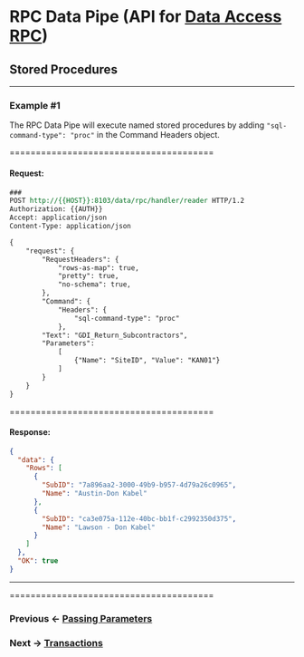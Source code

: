 # RPC Data Pipe (API for [Data Access RPC](https://github.com/azist/azos/blob/master/src/Azos/Data/Access/Rpc/readme.md))


## Stored Procedures

---

### **Example #1**

The RPC Data Pipe will execute named stored procedures by adding `"sql-command-type": "proc"` in the Command Headers object.


=======================================

#### Request:

```rest
###
POST http://{{HOST}}:8103/data/rpc/handler/reader HTTP/1.2
Authorization: {{AUTH}}
Accept: application/json
Content-Type: application/json

{
    "request": {
        "RequestHeaders": {
            "rows-as-map": true,
            "pretty": true,
            "no-schema": true,
        },
        "Command": {
            "Headers": {
                "sql-command-type": "proc"
            },
        "Text": "GDI_Return_Subcontractors",
        "Parameters":
            [
                {"Name": "SiteID", "Value": "KAN01"}
            ]
        }		
    }
}
```

=======================================

#### Response:


```json
{
  "data": {
    "Rows": [
      {
        "SubID": "7a896aa2-3000-49b9-b957-4d79a26c0965",
        "Name": "Austin-Don Kabel"
      },
      {
        "SubID": "ca3e075a-112e-40bc-bb1f-c2992350d375",
        "Name": "Lawson - Don Kabel"
      }
    ]
  },
  "OK": true
}
```


---

=======================================

 ### Previous <- [Passing Parameters](ex4-passing-params.md)

 ### Next -> [Transactions](ex6-transactions.md)